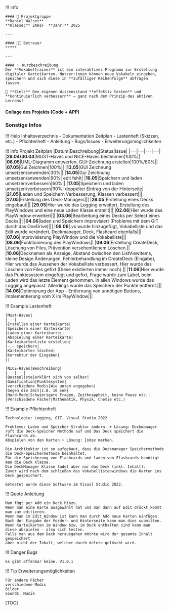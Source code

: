 !!! info

    #### 👥 Projektgruppe
    **Daniel Walser**  
    **Klasse:** 2AHIF  **Jahr:** 2025

    ---

    #### 🧑‍🏫 Betreuer
    **?**

    ---

    #### ✨ Kurzbeschreibung
    Der **Vokabeltrainer** ist ein interaktives Programm zur Erstellung digitaler Karteikarten. Nutzer:innen können neue Vokabeln eingeben, speichern und sich diese in **zufälliger Reihenfolge** abfragen lassen.

    🧠 **Ziel:** Den eigenen Wissensstand **effektiv testen** und **kontinuierlich verbessern** – ganz nach dem Prinzip des aktiven Lernens!

#### Collage des Projekts (Code + APP)
### Sonstige Infos

!!! Help Inhaltsverzechnis
    - Dokumentation Zeitplan
    - Lastenheft (Skizzen, etc.)
    - Pflichtenheft
    - Anleitung
    - Bugs/Issues
    - Erweiterungsmöglichkeiten

!!! info Projekt Zeitplan
    |Datum|Beschreibung|Status|Issue|
    |---|---|---|---|
    |**29.04/30.04**|MUST-Haves und NICE-Haves bestimmen|100%||
    |**06.05**|UML-Diagramm entwerfen, GUI-Zeichnung erstellen|100%/80%||
    |**07.05**|Gui Zeichnen|100%||
    |**13.05**|GUI Zeichnung umsetzen/anwenden|30%||
    |**14.05**|Gui Zeichnung umsetzen/anwenden|90%| edit fehlt|
    |**16.05**|Speichern und laden umsetzen/verbessern|60%||
    |**17.05**|Speichern und laden umsetzen/verbessern|90%| doppelter Eintrag von der Hinterseite|
    |**21.05**|Laden und Speichern Verbesserung, Klassen verbessert|||
    |**27.05**|Erstellung des Deck-Managers|||
    |**28.05**|Erstellung eines Decks eingebaut|||
    |**29.05**|Hier wurde das Logging erweitert, Erstellung des PlayWindows und eine neue Laden Klasse erstellt|||
    |**02.06**|Hier wurde das PlayWindow erweitert|||
    |**03.06**|Bearbeitung eines Decks per Select eines Decks|||
    |**04.06**|laden und Speichern improvisiert (Probleme mit dem GIT durch das OneDrive)|||
    |**06.06**|.vs wurde hinzugefügt, Vokabelliste und das Edit wurde verändert, Deckmanager, Deck, Flashcard ebenfalls|||
    |**07.06**|Improvisierung PlayWindow und die Vokabelliste|||
    |**08.06**|Funktionierung des PlayWindows||
    |**09.06**|Erstellung CreateDeck, Löschung von Files, Prävention versehentlichem Löschen.||
    |**10.06**|Decknamen als Anzeige, Abstand zwischen den ListViewItems, kleine Design Änderungen,
    Fehlerbehandlung im CreateDeck (Eingabe),
    Hier wurde das Aussehen der Vokabelliste verbessert,
    Hier wurde das Löschen von Files gefixt (Diese existierten immer noch).||
    |**11.06**|Hier wurde das Punktesystem eingefügt und gefixt, Frage wurde zum
    Label, beim Laden wird das letzte Element genommen. In allen Windows wurde das Logging 
    angepasst. Allerdings wurde das Speichern der Punkte entfernt.|||
    |**14.06**|Optimierung der App - Entfernung von unnötigen Buttons, Implementierung vom X im PlayWindow|||



!!! Example Lastenheft

    |Must-Haves|
    |---|
    |Erstellen einer Karteikarte|
    |Speichern einer Karteikarte|
    |Laden einer Karteikartei|
    |Abspielung einer Karteikarte|
    |Karteikartenliste erstellen|
    |-,- speichern|
    |Karteikarten löschen|
    |Korrektur der Eingaben|
    ||

    |NICE-Haves|Beschreibung|
    |---|---|
    |Bestenliste|erklärt sich von selber|
    |Gamification|Punktesystem|
    |verschiedene Modis|Wie unten angegeben|
    |Gegen die Zeit|z.B. 10 sek|
    |Hard-Mode|Schwierigere Fragen, Zeitknappheit, keine Pause etc.|
    |Verschiedene Fächer|Mathematik, Physik, Chemie etc.|

!!! Example Pflichtenheft

    Technologie: Logging, GIT, Visual Studio 2022

    Probleme: Laden und Speicher Struktur ändern. + Lösung: Deckmanager ruft die Deck-Speicher Methode auf und Das Deck speichert die Flashcards ab.
    Abspielen von den Karten + Lösung: Index merken.

    Die Architektur ist so aufgebaut, dass die Deckmanager Speichermethode die Deck-Speichermethode beinhaltet.
    Für die Speicherung von Flashcards und laden von Flashcards benötigt man die Deck Klasse.
    Die DeckManager Klasse ladet aber nur das Deck (inkl. Inhalt).
    Zuvor wird nach dem schließen des Vokabellistenwindows die Karten ins Deck gespeichert.

    Getestet wurde diese Software im Visual Studio 2022.

!!! Quote Anleitung

    Man fügt per Add ein Deck hinzu.
    Wenn man eine Karte ausgewählt hat und man dann auf Edit drückt kommt man zum editieren.
    Wenn man im Edit_Window ist kann man durch Add neue Karten einfügen.
    Nach der Eingabe der Vorder- und Hinterseite kann man dies submitten.
    Wenn Karteikarten im Window bzw. im Deck enthalten sind kann man 
    diese abspielen - also sich testen.
    Falls man aus dem Deck herausgehen möchte wird der gesamte Inhalt gespeichert
    aber nicht der Inhalt, welcher durch delete gelöscht wird._

!!! Danger Bugs

    Es gibt offenbar keine. V1.0.1

!!! Tip Erweiterungsmöglichkeiten 

    Für andere Fächer
    verschiedene Modis
    Bilder
    Sounds, Musik

[TOC]